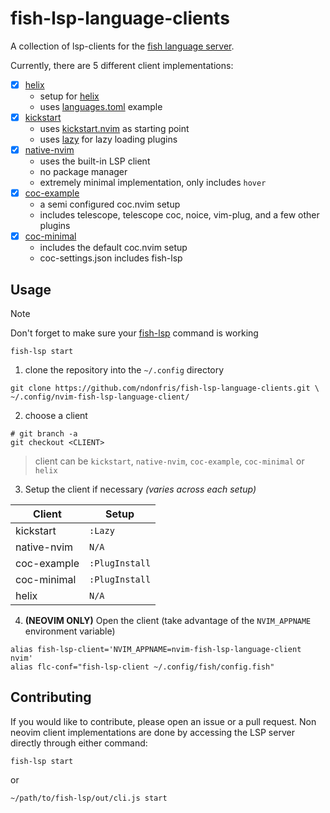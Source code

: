 <!-- markdownlint-disable-file -->
# fish-lsp-language-clients

A collection of lsp-clients for the [fish language server](https://github.com/ndonfris/fish-lsp.git).

Currently, there are 5 different client implementations:

- [x] [helix](https://github.com/ndonfris/fish-lsp-language-clients/tree/helix)
   - setup for [helix](https://helix-editor.com/)
   - uses [languages.toml](https://github.com/ndonfris/fish-lsp-language-clients/blob/helix/languages.toml) example
- [x] [kickstart](https://github.com/ndonfris/fish-lsp-language-clients/tree/kickstart)
    - uses [kickstart.nvim](https://github.com/nvim-lua/kickstart.nvim) as starting point
    - uses [lazy](https://github.com/folke/lazy.nvim) for lazy loading plugins
- [x] [native-nvim](https://github.com/ndonfris/fish-lsp-language-clients/tree/native-nvim)
    - uses the built-in LSP client
    - no package manager
    - extremely minimal implementation, only includes `hover`
- [x] [coc-example](https://github.com/ndonfris/fish-lsp-language-clients/tree/coc_example)
    - a semi configured coc.nvim setup
    - includes telescope, telescope coc, noice, vim-plug, and a few other plugins
- [x] [coc-minimal](https://github.com/ndonfris/fish-lsp-language-clients/tree/coc-minimal)
    - includes the default coc.nvim setup
    - coc-settings.json includes fish-lsp

## Usage

> [!NOTE]
> Don't forget to make sure your [fish-lsp](https://github.com/ndonfris/fish-lsp/) command is working
>
> ```fish
> fish-lsp start
> ```

1. clone the repository into the `~/.config` directory
```fish
git clone https://github.com/ndonfris/fish-lsp-language-clients.git \
~/.config/nvim-fish-lsp-language-client/
```
2. choose a client
```fish
# git branch -a
git checkout <CLIENT>
```
> client can be `kickstart`, `native-nvim`, `coc-example`, `coc-minimal` or
> `helix`

3. Setup the client if necessary _(varies across each setup)_

| Client | Setup |
| --- | --- |
| kickstart | `:Lazy` |
| native-nvim | `N/A` |
| coc-example | `:PlugInstall` |
| coc-minimal | `:PlugInstall` |
| helix | `N/A` | 

4. __(NEOVIM ONLY)__ Open the client (take advantage of the `NVIM_APPNAME` environment variable)
```fish
alias fish-lsp-client='NVIM_APPNAME=nvim-fish-lsp-language-client nvim'
alias flc-conf="fish-lsp-client ~/.config/fish/config.fish"
```

## Contributing
If you would like to contribute, please open an issue or a pull request.
Non neovim client implementations are done by accessing the LSP server directly
through either command:
```fish
fish-lsp start
```
or
```fish
~/path/to/fish-lsp/out/cli.js start
```
